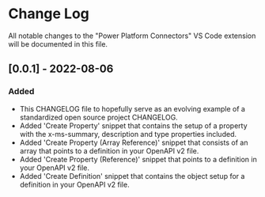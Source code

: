 # Change Log

All notable changes to the "Power Platform Connectors" VS Code extension will be documented in this file.

## [0.0.1] - 2022-08-06 
### Added
- This CHANGELOG file to hopefully serve as an evolving example of a
  standardized open source project CHANGELOG.
- Added 'Create Property' snippet that contains the setup of a property with the x-ms-summary, description and type properties included.
- Added 'Create Property (Array Reference)' snippet that consists of an array that points to a definition in your OpenAPI v2 file.
- Added 'Create Property (Reference)' snippet that points to a definition in your OpenAPI v2 file.
- Added 'Create Definition' snippet that contains the object setup for a definition in your OpenAPI v2 file.